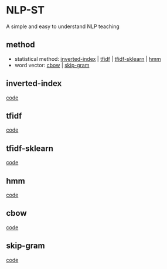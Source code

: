 # NLP-ST

A simple and easy to understand NLP teaching

## method

- statistical method: [inverted-index](#para1) | [tfidf](#para2) | [tfidf-sklearn](#para3) | [hmm](#para4)
- word vector: [cbow](#para5) | [skip-gram](#para6)

## <a id="para1"/>inverted-index

[code](https://github.com/1837669410/NLP-ST/blob/main/inverted-index.py)

## <a id="para2"/>tfidf

[code](https://github.com/1837669410/NLP-ST/blob/main/tf-idf.py)

## <a id="para3"/>tfidf-sklearn

[code](https://github.com/1837669410/NLP-ST/blob/main/tf-idf-sklearn.py)

## <a id="para4"/>hmm

[code](https://github.com/1837669410/NLP-ST/blob/main/hmm.py)

## <a id="para5"/>cbow

[code](https://github.com/1837669410/NLP-ST/blob/main/cbow.py)

## <a id="para6"/>skip-gram

[code](https://github.com/1837669410/NLP-ST/blob/main/skip-gram.py)

